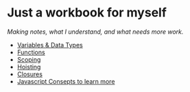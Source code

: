 # Just a workbook for myself

_Making notes, what I understand, and what needs more work._

- [Variables & Data Types](/variables.md)
- [Functions](/functions.md)
- [Scoping](/scoping.md)
- [Hoisting](hoisting.md)
- [Closures](/closures.md)
- [Javascript Consepts to learn more]()
